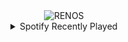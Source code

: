 <div align="center">
<picture>
    <source media="(prefers-color-scheme: dark)" srcset="https://i.ibb.co/HKycjnm/output-gif.gif">
    <source media="(prefers-color-scheme: light)" srcset="https://i.ibb.co/HKycjnm/output-gif.gif">
    <img alt="RENOS" src="https://i.ibb.co/HKycjnm/output-gif.gif">
</picture>
<details>
<summary>Spotify Recently Played</summary>
<img src="https://spotify-recently-played-readme.vercel.app/api?user=31d6d6zerc5ct6kck32na2ozsqf4&unique=1&width=400" alt="Spotify" />
</details>
</div>

<!-- Image deletion URL: https://ibb.co/yNCzrWL/28bcebc42337e78bca8ef7789c436e9b -->